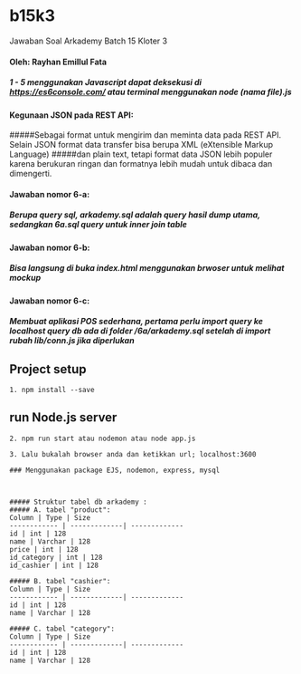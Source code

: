 # b15k3
Jawaban Soal Arkademy  Batch 15 Kloter 3

#### Oleh: Rayhan Emillul Fata

##### 1 - 5 menggunakan Javascript dapat deksekusi di https://es6console.com/ atau terminal menggunakan node (nama file).js

#### Kegunaan JSON pada REST API:
#####Sebagai format untuk mengirim dan meminta data pada REST API. Selain JSON format data transfer bisa berupa XML (eXtensible Markup Language) #####dan plain text, tetapi format data JSON lebih populer karena berukuran ringan dan formatnya lebih mudah untuk dibaca dan dimengerti.

#### Jawaban nomor 6-a:
##### Berupa query sql, arkademy.sql adalah query hasil dump utama, sedangkan 6a.sql query untuk inner join table

#### Jawaban nomor 6-b:
##### Bisa langsung di buka index.html menggunakan brwoser untuk melihat mockup

#### Jawaban nomor 6-c:
##### Membuat aplikasi POS sederhana, pertama perlu import query ke localhost query db ada di folder /6a/arkademy.sql setelah di import rubah lib/conn.js jika diperlukan

## Project setup
```
1. npm install --save
```
## run Node.js server
```
2. npm run start atau nodemon atau node app.js
```
```
3. Lalu bukalah browser anda dan ketikkan url; localhost:3600

### Menggunakan package EJS, nodemon, express, mysql



##### Struktur tabel db arkademy :
##### A. tabel "product":
Column | Type | Size
------------ | -------------| -------------
id | int | 128
name | Varchar | 128
price | int | 128
id_category | int | 128
id_cashier | int | 128

##### B. tabel "cashier":
Column | Type | Size
------------ | -------------| -------------
id | int | 128
name | Varchar | 128

##### C. tabel "category":
Column | Type | Size
------------ | -------------| -------------
id | int | 128
name | Varchar | 128
